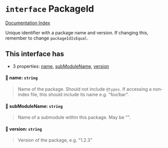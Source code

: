 # `interface` PackageId

[Documentation Index](../README.md)

Unique identifier with a package name and version.
If changing this, remember to change `packageIdIsEqual`.

## This interface has

- 3 properties:
[name](#-name-string),
[subModuleName](#-submodulename-string),
[version](#-version-string)


#### 📄 name: `string`

> Name of the package.
> Should not include `@types`.
> If accessing a non-index file, this should include its name e.g. "foo/bar".



#### 📄 subModuleName: `string`

> Name of a submodule within this package.
> May be "".



#### 📄 version: `string`

> Version of the package, e.g. "1.2.3"



